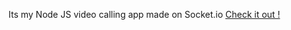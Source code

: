 Its my Node JS video calling app made on Socket.io <a href="https://my-zoom-clone.onrender.com/">Check it out !</a>
